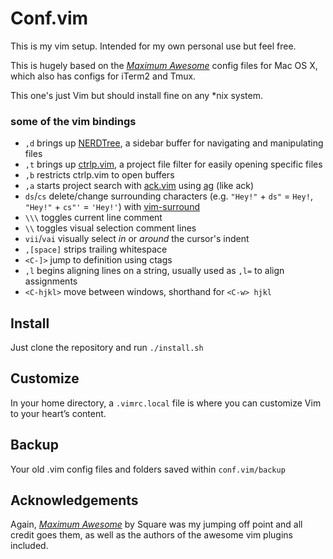 # Conf.vim

This is my vim setup. Intended for my own personal use but feel free.

This is hugely based on the *[Maximum Awesome](https://github.com/square/maximum-awesome)*
config files for Mac OS X, which also has configs for iTerm2 and Tmux.

This one's just Vim but should install fine on any \*nix system.

### some of the vim bindings

* `,d` brings up [NERDTree](https://github.com/scrooloose/nerdtree), a sidebar buffer for navigating and manipulating files
* `,t` brings up [ctrlp.vim](https://github.com/kien/ctrlp.vim), a project file filter for easily opening specific files
* `,b` restricts ctrlp.vim to open buffers
* `,a` starts project search with [ack.vim](https://github.com/mileszs/ack.vim) using [ag](https://github.com/ggreer/the_silver_searcher) (like ack)
* `ds`/`cs` delete/change surrounding characters (e.g. `"Hey!"` + `ds"` = `Hey!`, `"Hey!"` + `cs"'` = `'Hey!'`) with [vim-surround](https://github.com/tpope/vim-surround)
* `\\\` toggles current line comment
* `\\` toggles visual selection comment lines
* `vii`/`vai` visually select *in* or *around* the cursor's indent
* `,[space]` strips trailing whitespace
* `<C-]>` jump to definition using ctags
* `,l` begins aligning lines on a string, usually used as `,l=` to align assignments
* `<C-hjkl>` move between windows, shorthand for `<C-w> hjkl`


## Install
Just clone the repository and run `./install.sh`

## Customize
In your home directory, a `.vimrc.local` file is where you can customize
Vim to your heart’s content.

## Backup
Your old .vim config files and folders saved within `conf.vim/backup`


## Acknowledgements
Again, *[Maximum Awesome](https://github.com/square/maximum-awesome)* by Square was my jumping off
point and all credit goes them, as well as the authors of the awesome vim plugins included.
